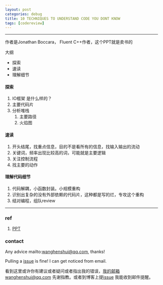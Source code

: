 ```yaml
---
layout: post
categories: debug
title: 10 TECHNIQUES TO UNDERSTAND CODE YOU DONT KNOW
tags: [codereview]
---
```


  

---

作者是Jonathan Boccara， Fluent C++作者，这个PPT就是卖书的

大纲

- 探索
- 速读
- 理解细节

#### 探索

1. IO框架 是什么样的？
2. 主要代码片
3. 分析堆栈
   1. 主要路径
   2. 火焰图

#### 速读

1. 开头结尾，找重点信息，目的不是看所有的信息，找输入输出的流动
2. 关键词，频率出现比较高的词，可能就是主要逻辑
3. 关注控制流程
4. 找主要的动作



#### 理解代码细节

1. 代码解耦，小函数封装。小规模重构
2. 识别出复杂的没有外部依赖的代码片，这种都是写的烂，专攻这个重构
3. 结对编程，组队review

----

### ref

1. [PPT](https://github.com/ACCUConf/PDFs_2019/blob/master/jonathan_boccara_-_10_techniques_to_understand_code_you_don't_know.pdf)

   


### contact

Any advice mailto:wanghenshui@qq.com, thanks! 

Pulling a [issue](https://github.com/wanghenshui/wanghenshui.github.io/issues/new) is fine! I can get noticed from email.

看到这里或许你有建议或者疑问或者指出我的错误，我的邮箱wanghenshui@qq.com 先谢指教。或者到博客上提[issue](https://github.com/wanghenshui/wanghenshui.github.io/issues/new) 我能收到邮件提醒。